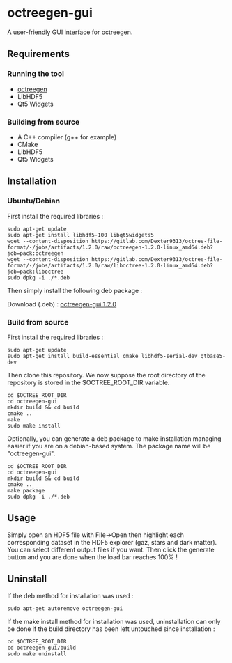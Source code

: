 # octreegen-gui

A user-friendly GUI interface for octreegen.

## Requirements

### Running the tool

* [octreegen](https://gitlab.com/Dexter9313/octree-file-format/blob/master/octreegen/)
* LibHDF5
* Qt5 Widgets

### Building from source

* A C++ compiler (g++ for example)
* CMake
* LibHDF5
* Qt5 Widgets

## Installation

### Ubuntu/Debian

First install the required libraries :

	sudo apt-get update
	sudo apt-get install libhdf5-100 libqt5widgets5
	wget --content-disposition https://gitlab.com/Dexter9313/octree-file-format/-/jobs/artifacts/1.2.0/raw/octreegen-1.2.0-linux_amd64.deb?job=pack:octreegen
	wget --content-disposition https://gitlab.com/Dexter9313/octree-file-format/-/jobs/artifacts/1.2.0/raw/liboctree-1.2.0-linux_amd64.deb?job=pack:liboctree
	sudo dpkg -i ./*.deb

Then simply install the following deb package :

Download (.deb) : [octreegen-gui 1.2.0](https://gitlab.com/Dexter9313/octree-file-format/-/jobs/artifacts/1.2.0/raw/octreegen-gui-1.2.0-linux_amd64.deb?job=pack:octreegen-gui)

### Build from source

First install the required libraries :

	sudo apt-get update
	sudo apt-get install build-essential cmake libhdf5-serial-dev qtbase5-dev

Then clone this repository. We now suppose the root directory of the repository is stored in the $OCTREE_ROOT_DIR variable.

	cd $OCTREE_ROOT_DIR
	cd octreegen-gui
	mkdir build && cd build
	cmake ..
	make
	sudo make install

Optionally, you can generate a deb package to make installation managing easier if you are on a debian-based system. The package name will be "octreegen-gui".

	cd $OCTREE_ROOT_DIR
	cd octreegen-gui
	mkdir build && cd build
	cmake ..
	make package
	sudo dpkg -i ./*.deb

## Usage

Simply open an HDF5 file with File->Open then highlight each corresponding dataset in the HDF5 explorer (gaz, stars and dark matter). You can select different output files if you want. Then click the generate button and you are done when the load bar reaches 100% !

## Uninstall

If the deb method for installation was used :

	sudo apt-get autoremove octreegen-gui

If the make install method for installation was used, uninstallation can only be done if the build directory has been left untouched since installation :

	cd $OCTREE_ROOT_DIR
	cd octreegen-gui/build
	sudo make uninstall
